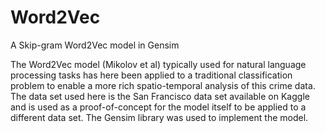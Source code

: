 # Word2Vec
A Skip-gram Word2Vec model in Gensim 

The Word2Vec model (Mikolov et al) typically used for natural language processing tasks has here been applied to a traditional 
classification problem to enable a more rich spatio-temporal analysis of this crime data. The data set used here is the San Francisco
data set available on Kaggle and is used as a proof-of-concept for the model itself to be applied to a different data set. The Gensim 
library was used to implement the model. 

